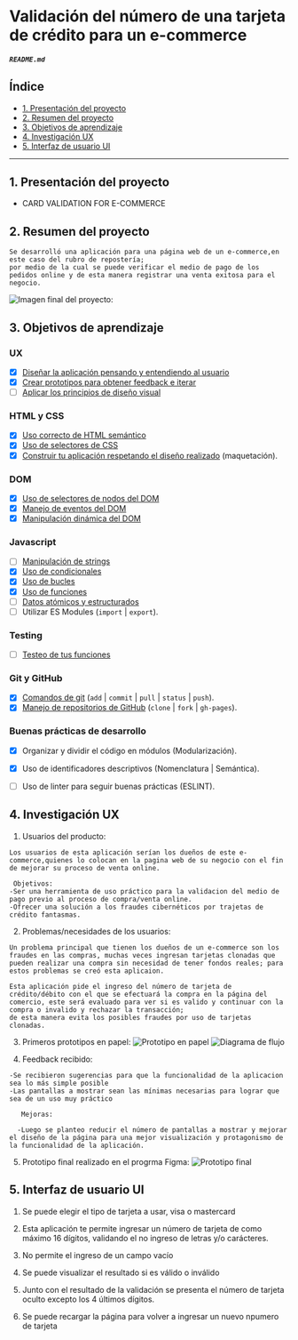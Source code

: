 # Validación del número de una tarjeta de crédito para un e-commerce

##### `README.md`

## Índice

* [1. Presentación del proyecto](#1-presentación-del-proyecto)
* [2. Resumen del proyecto](#2-resumen-del-proyecto)
* [3. Objetivos de aprendizaje](#3-objetivos-de-aprendizaje)
* [4. Investigación UX](#4-investigación-UX)
* [5. Interfaz de usuario UI](#5-interfaz-de-usuario-UI)

***

## 1. Presentación del proyecto

  * CARD VALIDATION FOR E-COMMERCE


## 2. Resumen del proyecto

    Se desarrolló una aplicación para una página web de un e-commerce,en este caso del rubro de repostería;
    por medio de la cual se puede verificar el medio de pago de los pedidos online y de esta manera registrar una venta exitosa para el negocio.

  ![Imagen final del proyecto:](https://github.com/SusanaRamirez741/LIM012-card-validation/blob/master/src/images/proyecto-final.JPG)


## 3. Objetivos de aprendizaje

  ### UX

  * [x] [Diseñar la aplicación pensando y entendiendo al usuario](https://lms.laboratoria.la/cohorts/lim-2020-01-bc-core-lim012/courses/intro-ux/01-el-proceso-de-diseno/00-el-proceso-de-diseno)
  * [x] [Crear prototipos para obtener feedback e iterar](https://lms.laboratoria.la/cohorts/lim-2020-01-bc-core-lim012/courses/product-design/00-sketching/00-sketching)
  * [ ] [Aplicar los principios de diseño visual](https://lms.laboratoria.la/cohorts/lim-2020-01-bc-core-lim012/courses/product-design/01-visual-design/01-visual-design-basics)

  ### HTML y CSS

  * [x] [Uso correcto de HTML semántico](https://developer.mozilla.org/en-US/docs/Glossary/Semantics#Semantics_in_HTML)
  * [x] [Uso de selectores de CSS](https://developer.mozilla.org/es/docs/Web/CSS/Selectores_CSS)
  * [x] [Construir tu aplicación respetando el diseño realizado](https://lms.laboratoria.la/cohorts/lim-2020-01-bc-core-lim012/courses/css/01-css/02-boxmodel-and-display) (maquetación).

  ### DOM

  * [x] [Uso de selectores de nodos del DOM](https://lms.laboratoria.la/cohorts/lim-2020-01-bc-core-lim012/courses/browser/02-dom/03-1-dom-methods-selection)
  * [x] [Manejo de eventos del DOM](https://lms.laboratoria.la/cohorts/lim-2020-01-bc-core-lim012/courses/browser/02-dom/04-events)
  * [x] [Manipulación dinámica del DOM](https://developer.mozilla.org/es/docs/Referencia_DOM_de_Gecko/Introducci%C3%B3n)

  ### Javascript

  * [ ] [Manipulación de strings](https://lms.laboratoria.la/cohorts/lim-2020-01-bc-core-lim012/courses/javascript/06-strings/01-strings)
  * [x] [Uso de condicionales](https://lms.laboratoria.la/cohorts/lim-2020-01-bc-core-lim012/courses/javascript/02-flow-control/01-conditionals-and-loops)
  * [x] [Uso de bucles](https://lms.laboratoria.la/cohorts/lim-2020-01-bc-core-lim012/courses/javascript/02-flow-control/02-loops)
  * [x] [Uso de funciones](https://lms.laboratoria.la/cohorts/lim-2019-09-bc-core-lim011/courses/javascript/02-flow-control/03-functions)
  * [ ] [Datos atómicos y estructurados](https://www.todojs.com/tipos-datos-javascript-es6/)
  * [ ] Utilizar ES Modules (`import` | `export`).

  ### Testing

  * [ ] [Testeo de tus funciones](https://jestjs.io/docs/es-ES/getting-started)

  ### Git y GitHub

  * [x] [Comandos de git](https://lms.laboratoria.la/cohorts/lim-2019-09-bc-core-lim011/courses/scm/01-git/04-commands)
    (`add` | `commit` | `pull` | `status` | `push`).
  * [x] [Manejo de repositorios de GitHub](https://lms.laboratoria.la/cohorts/lim-2019-09-bc-core-lim011/courses/scm/02-github/01-github)  (`clone` | `fork` | `gh-pages`).

  ### Buenas prácticas de desarrollo

  * [x] Organizar y dividir el código en módulos (Modularización).
  * [x] Uso de identificadores descriptivos (Nomenclatura | Semántica).
  * [ ] Uso de linter para seguir buenas prácticas (ESLINT).


## 4. Investigación UX

  1. Usuarios del producto:

    Los usuarios de esta aplicación serían los dueños de este e-commerce,quienes lo colocan en la pagina web de su negocio con el fin de mejorar su proceso de venta online.

     Objetivos:
    -Ser una herramienta de uso práctico para la validacion del medio de pago previo al proceso de compra/venta online.
    -Ofrecer una solución a los fraudes cibernéticos por trajetas de crédito fantasmas.

  2. Problemas/necesidades de los usuarios:

    Un problema principal que tienen los dueños de un e-commerce son los fraudes en las compras, muchas veces ingresan tarjetas clonadas que pueden realizar una compra sin necesidad de tener fondos reales; para estos problemas se creó esta aplicaion.

    Esta aplicación pide el ingreso del número de tarjeta de crédito/débito con el que se efectuará la compra en la página del comercio, este será evaluado para ver si es valido y continuar con la compra o invalido y rechazar la transacción;
    de esta manera evita los posibles fraudes por uso de tarjetas clonadas.

  3. Primeros prototipos en papel:
  ![Prototipo en papel](https://github.com/SusanaRamirez741/LIM012-card-validation/blob/master/src/images/prototipo-hoja.jpg)
  ![Diagrama de flujo](https://github.com/SusanaRamirez741/LIM012-card-validation/blob/master/src/images/flujograma.jpg)

  4. Feedback recibido:

    -Se recibieron sugerencias para que la funcionalidad de la aplicacion sea lo más simple posible
    -Las pantallas a mostrar sean las mínimas necesarias para lograr que sea de un uso muy práctico

	   Mejoras:

	  -Luego se planteo reducir el número de pantallas a mostrar y mejorar el diseño de la página para una mejor visualización y protagonismo de la funcionalidad de la aplicación.

  5. Prototipo final realizado en el progrma Figma:
  ![Prototipo final](https://github.com/SusanaRamirez741/LIM012-card-validation/blob/master/src/images/prototipo-figma.jpg)


## 5. Interfaz de usuario UI

  1. Se puede elegir el tipo de tarjeta a usar, visa o mastercard

  2. Esta aplicación te permite ingresar un número de tarjeta de como máximo 16 dígitos, validando el no ingreso de letras y/o carácteres.

  3. No permite el ingreso de un campo vacío

  4. Se puede visualizar el resultado si es válido o inválido

  5. Junto con el resultado de la validación se presenta el número de tarjeta oculto excepto los 4 últimos dígitos.

  6. Se puede recargar la página para volver a ingresar un nuevo npumero de tarjeta
